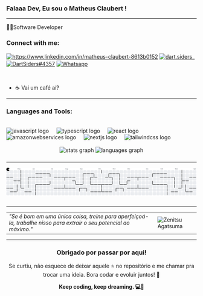 ### Falaaa Dev, Eu sou o Matheus Claubert !
<hr></hr>

👩‍💻Software Developer
<h3 align="left">Connect with me:</h3>
<p align="left">
<a href="https://www.linkedin.com/in/matheus-claubert-8613b0152" target="blank"><img align="center" src="https://raw.githubusercontent.com/rahuldkjain/github-profile-readme-generator/master/src/images/icons/Social/linked-in-alt.svg" alt="https://www.linkedin.com/in/matheus-claubert-8613b0152" height="30" width="40" /></a>
<a href="https://instagram.com/dart.siders_" target="blank"><img align="center" src="https://raw.githubusercontent.com/rahuldkjain/github-profile-readme-generator/master/src/images/icons/Social/instagram.svg" alt="dart.siders_" height="30" width="40" /></a>
<a href="https://discord.gg/paN2yfkvvU"target="blank"><img align="center" src="https://raw.githubusercontent.com/rahuldkjain/github-profile-readme-generator/master/src/images/icons/Social/discord.svg" alt="DartSiders#4357" height="30" width="40" /></a>
<a href="https://contate.me/dev-matheusclaubert"target="blank"><img align="center" src="https://raw.githubusercontent.com/rahuldkjain/github-profile-readme-generator/master/src/images/icons/Social/whatsapp.svg" alt="Whatsapp" height="30" width="40" /></a>
</p><br>
<ul>
  <li>☕ Vai um café aí?</li>
</ul>
<hr></hr>
<h3 align="left">Languages and Tools:</h3>
<br>
<div align="left">
  <img src="https://cdn.jsdelivr.net/gh/devicons/devicon/icons/javascript/javascript-original.svg" height="40" alt="javascript logo"  />
  <img width="12" />
  <img src="https://cdn.jsdelivr.net/gh/devicons/devicon/icons/typescript/typescript-original.svg" height="40" alt="typescript logo"  />
  <img width="12" />
  <img src="https://cdn.jsdelivr.net/gh/devicons/devicon/icons/react/react-original.svg" height="40" alt="react logo"  />
  <img width="12" />
  <img src="https://cdn.jsdelivr.net/gh/devicons/devicon/icons/amazonwebservices/amazonwebservices-line-wordmark.svg" height="40" alt="amazonwebservices logo"  />
  <img width="12" />
  <img src="https://cdn.jsdelivr.net/gh/devicons/devicon/icons/nextjs/nextjs-original.svg" height="40" alt="nextjs logo"  />
  <img width="12" />
  <img src="https://cdn.jsdelivr.net/gh/devicons/devicon/icons/tailwindcss/tailwindcss-original-wordmark.svg" height="40" alt="tailwindcss logo"  />
</div>
<br>
<div align="center">
  <img src="https://github-readme-stats.vercel.app/api?username=MatheusClaubert&hide_title=false&hide_rank=false&show_icons=true&include_all_commits=true&count_private=true&disable_animations=false&theme=dracula&locale=en&hide_border=false&order=1" height="150" alt="stats graph"  />
  <img src="https://github-readme-stats.vercel.app/api/top-langs?username=MatheusClaubert&locale=en&hide_title=false&layout=compact&card_width=320&langs_count=5&theme=dark&hide_border=true&order=2" height="150" alt="languages graph"  />
</div>


###
<hr></hr>
<picture>
  <source media="(prefers-color-scheme: dark)" srcset="https://raw.githubusercontent.com/MatheusClaubert/MatheusClaubert/output/pacman-contribution-graph-dark.svg">
  <source media="(prefers-color-scheme: light)" srcset="https://raw.githubusercontent.com/MatheusClaubert/MatheusClaubert/output/pacman-contribution-graph.svg">
  <img alt="pacman contribution graph" src="https://raw.githubusercontent.com/MatheusClaubert/MatheusClaubert/output/pacman-contribution-graph.svg">
</picture>

###
<hr></hr>

<div align="center">
  <table>
    <tr>
      <td>
        <em>
          "Se é bom em uma única coisa, treine para aperfeiçoá-la, trabalhe nisso para extrair o seu potencial ao máximo."
        </em>
      </td>
      <td>
        <img src="https://media.tenor.com/fxF2FiH-6t4AAAAC/zenitsu-agatsuma.gif" alt="Zenitsu Agatsuma" height="150"/>
      </td>
    </tr>
  </table>
</div>
<hr></hr>

<div align="center">
  <h3> Obrigado por passar por aqui! </h3>
  <p>Se curtiu, não esquece de deixar aquele ⭐ no repositório e me chamar pra trocar uma ideia. Bora codar e evoluir juntos! 🚀</p>
  <p><strong>Keep coding, keep dreaming. 💻🌌</strong></p>
</div>


